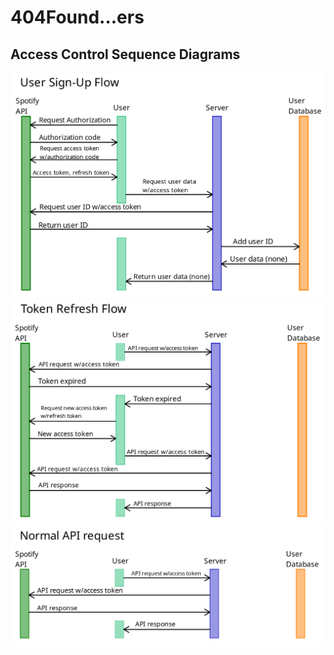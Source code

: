 # 404Found...ers

## Access Control Sequence Diagrams

![sign-up](./access-control-sequence-diagrams/sign-up.png)
![token-refresh](./access-control-sequence-diagrams/token-refresh.png)
![api-request](./access-control-sequence-diagrams/api-request.png)
